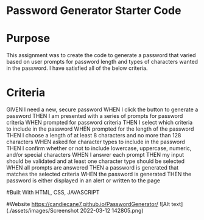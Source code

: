 # Password Generator Starter Code

# Purpose

This assignment was to create the code to generate a password that varied based on user prompts for password length and types of characters wanted in the password. I have satisfied all of the below criteria.

# Criteria
GIVEN I need a new, secure password
WHEN I click the button to generate a password
THEN I am presented with a series of prompts for password criteria
WHEN prompted for password criteria
THEN I select which criteria to include in the password
WHEN prompted for the length of the password
THEN I choose a length of at least 8 characters and no more than 128 characters
WHEN asked for character types to include in the password
THEN I confirm whether or not to include lowercase, uppercase, numeric, and/or special characters
WHEN I answer each prompt
THEN my input should be validated and at least one character type should be selected
WHEN all prompts are answered
THEN a password is generated that matches the selected criteria
WHEN the password is generated
THEN the password is either displayed in an alert or written to the page

#Built With
HTML, CSS, JAVASCRIPT

#Website
https://candiecane7.github.io/PasswordGenerator/
![Alt text](./assets/images/Screenshot 2022-03-12 142805.png)
